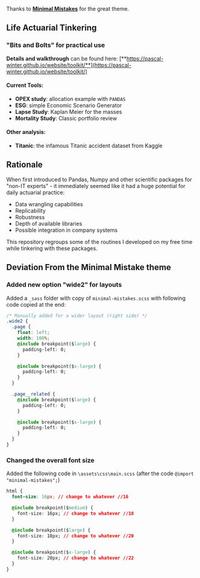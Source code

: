 
Thanks to [**Minimal Mistakes**](https://mmistakes.github.io/minimal-mistakes/) for the great theme.

## Life Actuarial Tinkering

### "Bits and Bolts" for practical  use

**Details and walkthrough** can be found here: [**https://pascal-winter.github.io/website/toolkit/**](https://pascal-winter.github.io/website/toolkit/)

#### Current Tools:
* **OPEX study**: allocation example with `PANDAS`
* **ESG**: simple Economic Scenario Generator
* **Lapse Study**: Kaplan Meier for the masses
* **Mortality Study**: Classic portfolio review

#### Other analysis:
* **Titanic**: the infamous Titanic accident dataset from Kaggle


## Rationale

When first introduced to Pandas, Numpy and other scientific packages for "non-IT experts" - it immediately seemed like it had a huge potential for daily actuarial practice:
* Data wrangling capabilities
* Replicability
* Robustness
* Depth of available libraries
* Possible integration in company systems   

This repository regroups some of the routines I developed on my free time while tinkering with these packages.

## Deviation From the Minimal Mistake theme

### Added new option "wide2" for layouts
Added a ``_sass`` folder with copy of `minimal-mistakes.scss` with following code copied at the end:
```css
/* Manually added for a wider layout (right side) */
.wide2 {
  .page {
    float: left;
    width: 100%;
    @include breakpoint($large) {
      padding-left: 0;
    }

    @include breakpoint($x-large) {
      padding-left: 0;
    }
  }

  .page__related {
    @include breakpoint($large) {
      padding-left: 0;
    }

    @include breakpoint($x-large) {
      padding-left: 0;
    }
  }
}
```

### Changed the overall font size
Added the following code in `\assets\css\main.scss`
(after the  code `@import "minimal-mistakes";`)

```css
html {
  font-size: 16px; // change to whatever //16

  @include breakpoint($medium) {
    font-size: 16px; // change to whatever //18
  }

  @include breakpoint($large) {
    font-size: 18px; // change to whatever //20
  }

  @include breakpoint($x-large) {
    font-size: 20px; // change to whatever //22
  }
}
```
